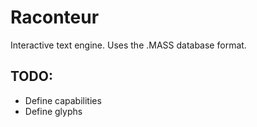 # Raconteur

Interactive text engine.
Uses the .MASS database format.

## TODO:
* Define capabilities
* Define glyphs